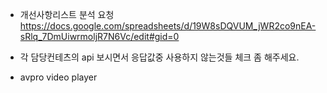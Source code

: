 

- 개선사항리스트 분석 요청
https://docs.google.com/spreadsheets/d/19W8sDQVUM_jWR2co9nEA-sRlq_7DmUiwrmoljR7N6Vc/edit#gid=0


- 각 담당컨테츠의  api 보시면서 응답값중 사용하지 않는것들 체크 좀 해주세요.


- avpro video player